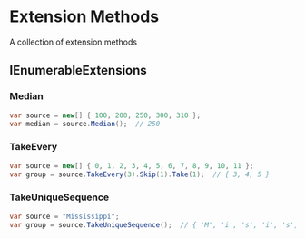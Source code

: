 # Extension Methods
A collection of extension methods


## IEnumerableExtensions

### Median
``` csharp
var source = new[] { 100, 200, 250, 300, 310 };
var median = source.Median();  // 250
```

### TakeEvery
``` csharp
var source = new[] { 0, 1, 2, 3, 4, 5, 6, 7, 8, 9, 10, 11 };
var group = source.TakeEvery(3).Skip(1).Take(1);  // { 3, 4, 5 }
```

### TakeUniqueSequence
``` csharp
var source = "Mississippi";
var group = source.TakeUniqueSequence();  // { 'M', 'i', 's', 'i', 's', 'i', 'p', 'i' }
```


